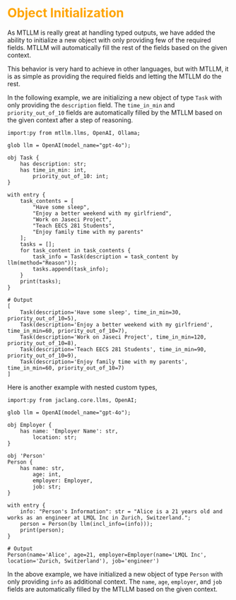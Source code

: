 # <span style="color: orange">Object Initialization

As MTLLM is really great at handling typed outputs, we have added the ability to initialize a new object with only providing few of the required fields. MTLLM will automatically fill the rest of the fields based on the given context.

This behavior is very hard to achieve in other languages, but with MTLLM, it is as simple as providing the required fields and letting the MTLLM do the rest.

In the following example, we are initializing a new object of type `Task` with only providing the `description` field. The `time_in_min` and `priority_out_of_10` fields are automatically filled by the MTLLM based on the given context after a step of reasoning.

```jac
import:py from mtllm.llms, OpenAI, Ollama;

glob llm = OpenAI(model_name="gpt-4o");

obj Task {
    has description: str;
    has time_in_min: int,
        priority_out_of_10: int;
}

with entry {
    task_contents = [
        "Have some sleep",
        "Enjoy a better weekend with my girlfriend",
        "Work on Jaseci Project",
        "Teach EECS 281 Students",
        "Enjoy family time with my parents"
    ];
    tasks = [];
    for task_content in task_contents {
        task_info = Task(description = task_content by llm(method="Reason"));
        tasks.append(task_info);
    }
    print(tasks);
}
```
```jac
# Output
[
    Task(description='Have some sleep', time_in_min=30, priority_out_of_10=5),
    Task(description='Enjoy a better weekend with my girlfriend', time_in_min=60, priority_out_of_10=7),
    Task(description='Work on Jaseci Project', time_in_min=120, priority_out_of_10=8),
    Task(description='Teach EECS 281 Students', time_in_min=90, priority_out_of_10=9),
    Task(description='Enjoy family time with my parents', time_in_min=60, priority_out_of_10=7)
]
```

Here is another example with nested custom types,

```jac
import:py from jaclang.core.llms, OpenAI;

glob llm = OpenAI(model_name="gpt-4o");

obj Employer {
    has name: 'Employer Name': str,
        location: str;
}

obj 'Person'
Person {
    has name: str,
        age: int,
        employer: Employer,
        job: str;
}

with entry {
    info: "Person's Information": str = "Alice is a 21 years old and works as an engineer at LMQL Inc in Zurich, Switzerland.";
    person = Person(by llm(incl_info=(info)));
    print(person);
}
```
```jac
# Output
Person(name='Alice', age=21, employer=Employer(name='LMQL Inc', location='Zurich, Switzerland'), job='engineer')
```

In the above example, we have initialized a new object of type `Person` with only providing `info` as additional context. The `name`, `age`, `employer`, and `job` fields are automatically filled by the MTLLM based on the given context.